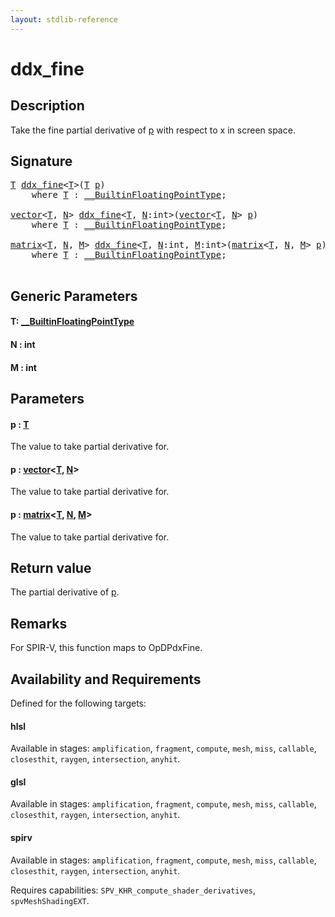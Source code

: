 ```yaml
---
layout: stdlib-reference
---
```


# ddx\_fine

## Description

Take the fine partial derivative of <span class='code'><a href="ddx_fine#decl-p" class="code_param">p</a></span> with respect to x in screen space.



## Signature 

<pre>
<a href="ddx_fine#typeparam-T" class="code_type">T</a> <a href="ddx_fine">ddx_fine</a>&lt;<a href="ddx_fine#typeparam-T" class="code_type">T</a>&gt;(<a href="ddx_fine#typeparam-T" class="code_type">T</a> <a href="ddx_fine#decl-p" class="code_param">p</a>)
    <span class='code_keyword'>where</span> <a href="ddx_fine#typeparam-T" class="code_type">T</a> : <a href="../interfaces/0_builtinfloatingpointtype-029hm/index" class="code_type">__BuiltinFloatingPointType</a>;

<a href="../types/vector/index" class="code_type">vector</a>&lt;<a href="ddx_fine#typeparam-T" class="code_type">T</a>, <a href="ddx_fine#decl-N" class="code_var">N</a>&gt; <a href="ddx_fine">ddx_fine</a>&lt;<a href="ddx_fine#typeparam-T" class="code_type">T</a>, <a href="ddx_fine#decl-N" class="code_var">N</a>:<span class="code_keyword">int</span>&gt;(<a href="../types/vector/index" class="code_type">vector</a>&lt;<a href="ddx_fine#typeparam-T" class="code_type">T</a>, <a href="ddx_fine#decl-N" class="code_var">N</a>&gt; <a href="ddx_fine#decl-p" class="code_param">p</a>)
    <span class='code_keyword'>where</span> <a href="ddx_fine#typeparam-T" class="code_type">T</a> : <a href="../interfaces/0_builtinfloatingpointtype-029hm/index" class="code_type">__BuiltinFloatingPointType</a>;

<a href="../types/matrix/index" class="code_type">matrix</a>&lt;<a href="ddx_fine#typeparam-T" class="code_type">T</a>, <a href="ddx_fine#decl-N" class="code_var">N</a>, <a href="ddx_fine#decl-M" class="code_var">M</a>&gt; <a href="ddx_fine">ddx_fine</a>&lt;<a href="ddx_fine#typeparam-T" class="code_type">T</a>, <a href="ddx_fine#decl-N" class="code_var">N</a>:<span class="code_keyword">int</span>, <a href="ddx_fine#decl-M" class="code_var">M</a>:<span class="code_keyword">int</span>&gt;(<a href="../types/matrix/index" class="code_type">matrix</a>&lt;<a href="ddx_fine#typeparam-T" class="code_type">T</a>, <a href="ddx_fine#decl-N" class="code_var">N</a>, <a href="ddx_fine#decl-M" class="code_var">M</a>&gt; <a href="ddx_fine#decl-p" class="code_param">p</a>)
    <span class='code_keyword'>where</span> <a href="ddx_fine#typeparam-T" class="code_type">T</a> : <a href="../interfaces/0_builtinfloatingpointtype-029hm/index" class="code_type">__BuiltinFloatingPointType</a>;

</pre>

## Generic Parameters

####  <a id="typeparam-T"></a>T: [\_\_BuiltinFloatingPointType](../interfaces/0_builtinfloatingpointtype-029hm/index)
####  <a id="decl-N"></a>N  : int
####  <a id="decl-M"></a>M  : int

## Parameters

####  <a id="decl-p"></a>p  : [T](ddx_fine#typeparam-T)
The value to take partial derivative for.

####  <a id="decl-p"></a>p  : [vector](../types/vector/index)\<[T](../types/vector/index#typeparam-T), [N](../types/vector/index#decl-N)\>
The value to take partial derivative for.

####  <a id="decl-p"></a>p  : [matrix](../types/matrix/index)\<[T](), [N](../types/matrix/index#decl-N), [M](../types/matrix/index#decl-M)\>
The value to take partial derivative for.


## Return value
The partial derivative of <span class='code'><a href="ddx_fine#decl-p" class="code_param">p</a></span>.

## Remarks
For SPIR-V, this function maps to <span class='code'>OpDPdxFine</span>.


## Availability and Requirements

Defined for the following targets:

#### hlsl
Available in stages: `amplification`, `fragment`, `compute`, `mesh`, `miss`, `callable`, `closesthit`, `raygen`, `intersection`, `anyhit`.

#### glsl
Available in stages: `amplification`, `fragment`, `compute`, `mesh`, `miss`, `callable`, `closesthit`, `raygen`, `intersection`, `anyhit`.

#### spirv
Available in stages: `amplification`, `fragment`, `compute`, `mesh`, `miss`, `callable`, `closesthit`, `raygen`, `intersection`, `anyhit`.

Requires capabilities: `SPV_KHR_compute_shader_derivatives`, `spvMeshShadingEXT`.


